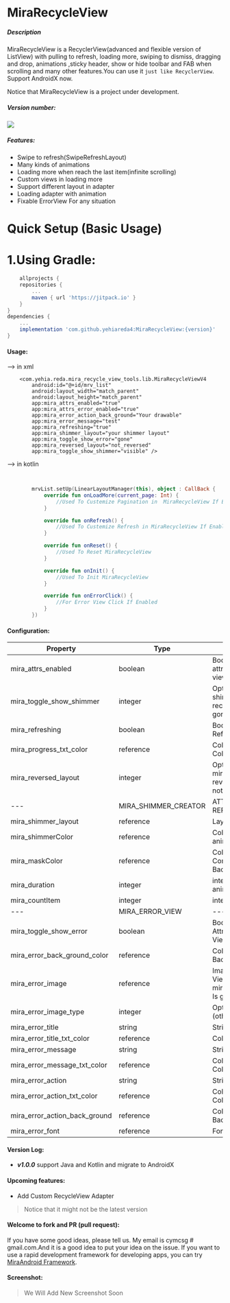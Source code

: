 # MiraRecycleView

##### Description

MiraRecycleView is a RecyclerView(advanced and flexible version of ListView)
with pulling to refresh, loading more, swiping to dismiss, dragging and drop, animations ,sticky
header, show or hide toolbar and FAB when scrolling and many other features.You can use
it ```just like RecyclerView```. Support AndroidX now.

Notice that MiraRecycleView is a project under development.

##### Version number:

[![](https://jitpack.io/v/yehiareda4/MiraRecycleView.svg)](https://jitpack.io/#yehiareda4/MiraRecycleView)

##### Features:

* Swipe to refresh(SwipeRefreshLayout)
* Many kinds of animations
* Loading more when reach the last item(infinite scrolling)
* Custom views in loading more
* Support different layout in adapter
* Loading adapter with animation
* Fixable ErrorView For any situation

# Quick Setup (Basic Usage)
# 1.Using Gradle:

```groovy
    allprojects {
    repositories {
        ...
        maven { url 'https://jitpack.io' }
    }
}
dependencies {
    ...
    implementation 'com.github.yehiareda4:MiraRecycleView:{version}'
}
```

#### Usage:

--> in xml

``` 
    <com.yehia.reda.mira_recycle_view_tools.lib.MiraRecycleViewV4
        android:id="@+id/mrv_list"
        android:layout_width="match_parent"
        android:layout_height="match_parent"
        app:mira_attrs_enabled="true"
        app:mira_attrs_error_enabled="true"
        app:mira_error_action_back_ground="Your drawable"
        app:mira_error_message="test"
        app:mira_refreshing="true"
        app:mira_shimmer_layout="your shimmer layout"
        app:mira_toggle_show_error="gone"
        app:mira_reversed_layout="not_reversed"
        app:mira_toggle_show_shimmer="visible" />

```

--> in kotlin

``` kotlin

   
        mrvList.setUp(LinearLayoutManager(this), object : CallBack {
            override fun onLoadMore(current_page: Int) {
                //Used To Custemize Pagination in  MiraRecycleView If Enabled
            }

            override fun onRefresh() {
                //Used To Custemize Refresh in MiraRecycleView If Enabled
            }

            override fun onReset() {
                //Used To Reset MiraRecycleView
            }

            override fun onInit() {
                //Used To Init MiraRecycleView
            }

            override fun onErrorClick() {
                //For Error View Click If Enabled
            }
        })
```

#### Configuration:

Property | Type | Description
--- | --- | ---
mira_attrs_enabled | boolean | Boolean for enable attrs of mira recycle view
mira_toggle_show_shimmer | integer | Option for enable shimmer of mira recycle view (visible, gone)
mira_refreshing | boolean | Boolean for enable Refreshing
mira_progress_txt_color | reference | Color for progress Txt Color
mira_reversed_layout | integer | Option If Layout of mira recycle view reversed (reversed, not_reversed)
--- | MIRA_SHIMMER_CREATOR | ATTRS AND REFERENCE
mira_shimmer_layout | reference | Layout of shimmer
mira_shimmerColor | reference | Color for shimmer animation Color
mira_maskColor | reference | Color for Layout Component BackGround
mira_duration | integer | integer for duration animation move
mira_countItem | integer | integer for count items
--- | MIRA_ERROR_VIEW | ---
mira_toggle_show_error | boolean | Boolean For Enable Attrs Of Mira Error View
mira_error_back_ground_color | reference | Color for Layout BackGround Color
mira_error_image | reference | Image For Error Image View (Accept Gif mira_error_image_type Is gif)
mira_error_image_type | integer | Option For Image Type (other, gif)
mira_error_title | string | String for title
mira_error_title_txt_color | reference | Color for  Txt Color
mira_error_message | string | String for message
mira_error_message_txt_color | reference | Color for message Txt Color
mira_error_action | string | String for action
mira_error_action_txt_color | reference | Color for action Txt Color
mira_error_action_back_ground | reference | Color for action BackGround Color
mira_error_font | reference | Font of Error View

#### Version Log:

* ***v1.0.0*** support Java and Kotlin and migrate to AndroidX

#### Upcoming features:

* Add Custom RecycleView Adapter

> Notice that it might not be the latest version

#### Welcome to fork and PR (pull request):

If you have some good ideas, please tell us. My email is cymcsg # gmail.com.And it is a good idea to
put your idea on the issue. If you want to use a rapid development framework for developing apps,
you can try [MiraAndroid Framework](https://github.com/yehiareda4/MiraRecycleView).

#### Screenshot:

> We Will Add New Screenshot Soon